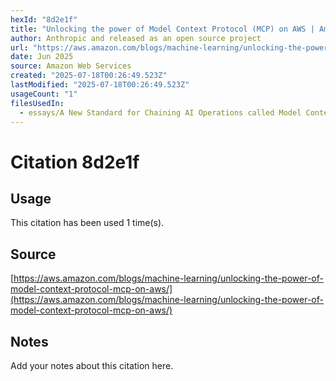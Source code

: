```yaml
---
hexId: "8d2e1f"
title: "Unlocking the power of Model Context Protocol (MCP) on AWS | Amazon Web Services"
author: Anthropic and released as an open source project
url: "https://aws.amazon.com/blogs/machine-learning/unlocking-the-power-of-model-context-protocol-mcp-on-aws/"
date: Jun 2025
source: Amazon Web Services
created: "2025-07-18T00:26:49.523Z"
lastModified: "2025-07-18T00:26:49.523Z"
usageCount: "1"
filesUsedIn:
  - essays/A New Standard for Chaining AI Operations called Model Context Protocol.md
---
```


# Citation 8d2e1f

## Usage

This citation has been used 1 time(s).

## Source

[https://aws.amazon.com/blogs/machine-learning/unlocking-the-power-of-model-context-protocol-mcp-on-aws/](https://aws.amazon.com/blogs/machine-learning/unlocking-the-power-of-model-context-protocol-mcp-on-aws/)

## Notes

Add your notes about this citation here.

